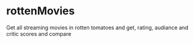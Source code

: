 # rottenMovies
Get all streaming movies in rotten tomatoes and get, rating, audiance and critic scores and compare

